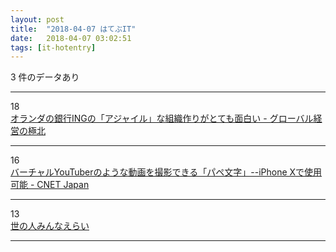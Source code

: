 ```yaml
---
layout: post
title:  "2018-04-07 はてぶIT"
date:   2018-04-07 03:02:51
tags: [it-hotentry]
---
```

3 件のデータあり

<hr><div class="row">
<div class="col-1"><span class="badge badge-pill badge-success h2">18</span></div>
<div class="col-11"><a href='http://globalbiz.hatenablog.com/entry/2018/04/06/200050' target='_blank'>オランダの銀行INGの「アジャイル」な組織作りがとても面白い - グローバル経営の極北</a></div>
</div>
<hr>
<div class="row">
<div class="col-1"><span class="badge badge-pill badge-success h2">16</span></div>
<div class="col-11"><a href='https://japan.cnet.com/article/35117332/' target='_blank'>バーチャルYouTuberのような動画を撮影できる「パペ文字」--iPhone Xで使用可能 - CNET Japan</a></div>
</div>
<hr>
<div class="row">
<div class="col-1"><span class="badge badge-pill badge-success h2">13</span></div>
<div class="col-11"><a href='https://anond.hatelabo.jp/20180406154403' target='_blank'>世の人みんなえらい</a></div>
</div>
<hr>
